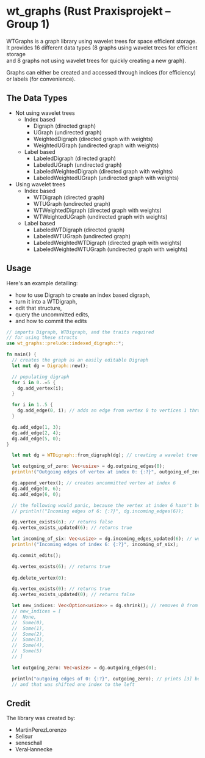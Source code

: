 # wt_graphs (Rust Praxisprojekt – Group 1)

WTGraphs is a graph library using wavelet trees for space efficient storage.
It provides 16 different data types (8 graphs using wavelet trees for efficient storage\
and 8 graphs not using wavelet trees for quickly creating a new graph).

Graphs can either be created and accessed through indices (for efficiency) or labels (for convenience).

## The Data Types

- Not using wavelet trees
  - Index based
    - Digraph (directed graph)
    - UGraph (undirected graph)
    - WeightedDigraph (directed graph with weights)
    - WeightedUGraph (undirected graph with weights)
  - Label based
    - LabeledDigraph (directed graph)
    - LabeledUGraph (undirected graph)
    - LabeledWeightedDigraph (directed graph with weights)
    - LabeledWeightedUGraph (undirected graph with weights)
- Using wavelet trees
  - Index based
    - WTDigraph (directed graph)
    - WTUGraph (undirected graph)
    - WTWeightedDigraph (directed graph with weights)
    - WTWeightedUGraph (undirected graph with weights)
  - Label based
    - LabeledWTDigraph (directed graph)
    - LabeledWTUGraph (undirected graph)
    - LabeledWeightedWTDigraph (directed graph with weights)
    - LabeledWeightedWTUGraph (undirected graph with weights)

## Usage

Here's an example detailing:

- how to use Digraph to create an index based digraph,
- turn it into a WTDigraph,
- edit that structure,
- query the uncommitted edits,
- and how to commit the edits

```rust
// imports Digraph, WTDigraph, and the traits required
// for using these structs
use wt_graphs::prelude::indexed_digraph::*;

fn main() {
  // creates the graph as an easily editable Digraph
  let mut dg = Digraph::new();

  // populating digraph
  for i in 0..=5 {
    dg.add_vertex(i);
  }

  for i in 1..5 {
    dg.add_edge(0, i); // adds an edge from vertex 0 to vertices 1 through 4
  }

  dg.add_edge(1, 3);
  dg.add_edge(2, 4);
  dg.add_edge(5, 0);
}

  let mut dg = WTDigraph::from_digraph(dg); // creating a wavelet tree based digraph from dg

  let outgoing_of_zero: Vec<usize> = dg.outgoing_edges(0);
  println!("Outgoing edges of vertex at index 0: {:?}", outgoing_of_zero);

  dg.append_vertex(); // creates uncommitted vertex at index 6
  dg.add_edge(0, 6);
  dg.add_edge(6, 0);

  // the following would panic, because the vertex at index 6 hasn't been committed yet:
  // println!("Incoming edges of 6: {:?}", dg.incoming_edges(6));

  dg.vertex_exists(6); // returns false
  dg.vertex_exists_updated(6); // returns true

  let incoming_of_six: Vec<usize> = dg.incoming_edges_updated(6); // works but is inefficient
  println!("Incoming edges of index 6: {:?}", incoming_of_six);

  dg.commit_edits();

  dg.vertex_exists(6); // returns true
  
  dg.delete_vertex(0);

  dg.vertex_exists(0); // returns true
  dg.vertex_exists_updated(0); // returns false

  let new_indices: Vec<Option<usize>> = dg.shrink(); // removes 0 from graph and shifts all indices
  // new_indices = [
  //  None,
  //  Some(0),
  //  Some(1),
  //  Some(2),
  //  Some(3),
  //  Some(4),
  //  Some(5)
  // ]

  let outgoing_zero: Vec<usize> = dg.outgoing_edges(0);

  println("outgoing edges of 0: {:?}", outgoing_zero); // prints [3] because we created an edge 1->3
  // and that was shifted one index to the left
```

## Credit

The library was created by:

- MartinPerezLorenzo
- Selisur
- seneschall
- VeraHannecke
